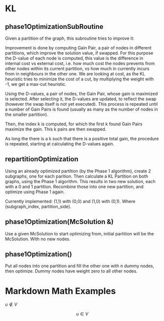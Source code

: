 # KL

## phase1OptimizationSubRoutine

Given a partition of the graph, this subroutine tries to improve it:

Improvement is done by computing Gain Pair, a pair of nodes in different partitions, which improve the solution value,
if swapped.
For this purpose the D-value of each node is computed, this value is the difference in internal cost vs external cost,
i.e. how much cost the nodes prevents from other nodes within its current partition, vs how much in currently incurs
from in neighbours in the other one.
We are looking at cost, as the KL heuristic tries to minimize the cost of a cut, by multiplying the weight with -1, we
get a max-cut heuristic.

Using the D-values, a pair of nodes, the Gain Pair, whose gain is maximized is selected. After selecting it, the
D-values are updated, to reflect the swap (however the swap itself is not yet executed). This process is repeated until
a number of Gain Pairs is found (usually as many as the number of nodes in the smaller partition).

Then, the index k is computed, for which the first k found Gain Pairs maximize the gain. This k pairs are then swapped.

As long the there is a k such that there is a positive total gain, the procedure is repeated, starting at calculating
the D-values again.

## repartitionOptimization

Using an already optimized partition (by the Phase 1 algorithm), create 2 subgraphs, one for each parition. Then
calculate a KL Partition on both graphs, using the Phase 1 algorithm.
This results in two new solution, each with a 0 and 1 partition. Recombine those into one new partition, and optimize
using Phase 1 again.

Currently implemented: (1,1) with (0,0) and (1,0) with (0,1). Where (subgraph_index, partition_side).

## phase1Optimization(McSolution &)

Use a given McSolution to start optimizing from, initial partition will be the McSolution. With no new nodes.

## phase1Optimization()

Put all nodes into one partition and fill the other one with n dummy nodes, then optimize. Dummy nodes have weight zero
to all other nodes.

# Markdown Math Examples

$`u \notin V`$

```math
u \in V
```
